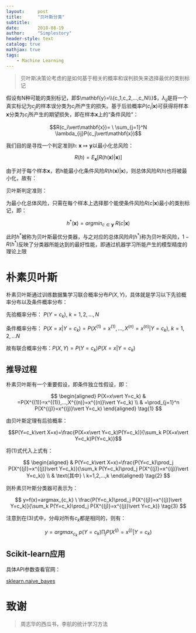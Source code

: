```yaml
---
layout:     post
title:      "贝叶斯分类"
subtitle:   
date:       2018-08-19
author:     "Simplestory"
header-style: text
catalog: true
mathjax: true
tags:
    - Machine Learning
---
```


>贝叶斯决策论考虑的是如何基于相关的概率和误判损失来选择最优的类别标记

假设有N种可能的类别标记，即$\mathbf{y}=\\{c_1,c_2,...,c_N\\}$，$\lambda_{ij}$是将一个真实标记为$c_j$的样本误分类为$c_i$所产生的损失。基于后验概率$P(c_i\vert\mathbf{x})$可获得将样本$\mathbf{x}$分类为$c_i$所产生的期望损失，即在样本$\mathbf{x}$上的“条件风险”：

$$R(c_i\vert\mathbf{x})= \  \sum_{j=1}^N \lambda_{ij}P(c_j\vert\mathbf{x})$$

我们目的是寻找一个判定准则$h: \  \mathbf{x} \mapsto \mathbf{y}$以最小化总风险：

$$R(h)=E_{\mathbf{x}}[R(h(\mathbf{x})\vert\mathbf{x})]$$

由于对于每个样本$\mathbf{x}$，若h能最小化条件风险$R(h(\mathbf{x})\vert\mathbf{x})$，则总体风险$R(h)$也将被最小化，故有：

贝叶斯判定准则：

为最小化总体风险，只需在每个样本上选择那个能使条件风险$R(c\vert\mathbf{x})$最小的类别标记，即：

$$h^*(\mathbf{x})=argmin_{c\in\mathbf{y}} \  R(c\vert\mathbf{x})$$

此时$h^*$被称为贝叶斯最优分类器，与之对应的总体风险$R(h^*)$称为贝叶斯风险，$1-R(h^*)$反映了分类器所能达到的最好性能，即通过机器学习所能产生的模型精度的理论上限

# 朴素贝叶斯

朴素贝叶斯通过训练数据集学习联合概率分布$P(X,Y)$，具体就是学习以下先验概率分布以及条件概率分布：

先验概率分布：$\ P(Y=c_k), \ k=1,2,...,N$

条件概率分布：$\ P(X=x\vert Y=c_k)=P(X^{(1)}=x^{(1)},...,X^{(n)}=x^{(n)}\vert Y=c_k), \ k=1,2,...N$

故有联合概率分布：$P(X,Y)=P(Y=c_k)P(X=x\vert Y=c_k)$

## 推导过程

朴素贝叶斯有一个重要假设，即条件独立性假设，即：

$$
\begin{aligned}
P(X=x\vert Y=c_k) & =P(X^{(1)}=x^{(1)},...,X^{(n)}=x^{(n)}\vert Y=c_k)  \\
& =\prod_{j=1}^n P(X^{(j)}=x^{(j)}\vert Y=c_k)
\end{aligned}
\tag{1}
$$

由贝叶斯定理有后验概率：

$$P(Y=c_k\vert X=x)=\frac{P(X=x\vert Y=c_k)P(Y=c_k)}{\sum_k P(X=x\vert Y=c_k)P(Y=c_k)}$$

将(1)式代入上式有：

$$
\begin{aligned}
& P(Y=c_k\vert X=x)=\frac{P(Y=c_k)\prod_j P(X^{(j)}=x^{(j)}\vert Y=c_k)}{\sum_k P(Y=c_k)\prod_j P(X^{(j)}=x^{(j)}\vert Y=c_k)}  \\
& \text{其中} \  k=1,2,...,k
\end{aligned}
\tag{2}
$$

则朴素贝叶斯分类器可表示为：

$$
y=f(x)=argmax_{c_k} \  \frac{P(Y=c_k)\prod_j P(X^{(j)}=x^{(j)}\vert Y=c_k)}{\sum_k P(Y=c_k)\prod_j P(X^{(j)}=x^{(j)}\vert Y=c_k)}
\tag{3}
$$

注意到在(3)式中，分母对所有$c_k$都是相同的，则有：

$$
y=argmax_{c_k} \  p(Y=c_k)\prod_j P(X^{(j)}=x^{(j)}\vert Y=c_k)
$$

## Scikit-learn应用

具体API参数查看官网：

[sklearn.naive_bayes](http://scikit-learn.org/stable/modules/classes.html#module-sklearn.naive_bayes)

# 致谢

> 周志华的西瓜书，李航的统计学习方法